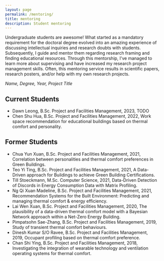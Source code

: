 ```yaml
---
layout: page
permalink: /mentoring/
title: mentoring
description: Student mentoring
---
```


Undergraduate students are awesome! What started as a mandatory requirement for the doctoral degree evolved into an amazing experience of discussing intellectual inquiries and research doubts with students. Subsequently, I guide and mentor them regarding research framing and finding educational resources. Through this mentorship, I've managed to learn more about supervising and have increased my research project management skills. Often, this mentoring service results in scientific papers, research posters, and/or help with my own research projects.

_Name, Degree, Year, Project Title_

## Current Students
- Dawn Leong, B.Sc. Project and Facilities Management, 2023, TODO
- Chen Shu Hua, B.Sc. Project and Facilities Management, 2022, Work space recommendation for educational buildings based on thermal comfort and personality.

## Former Students
- Chua Yun Xuan, B.Sc. Project and Facilities Management, 2021, Correlation between personalities and thermal comfort preferences in Green Buildings.
- Teo Yi Ting, B.Sc. Project and Facilities Management, 2021, A Data-Driven approach for Buildings to achieve Green Building Certifications.
- Till Stoeckmann, M.Sc. Computer Science, 2021, Data-Driven Detection of Discords in Energy Consumption Data with Matrix Profiling.
- Ng Qi Xuan Madeline, B.Sc. Project and Facilities Management, 2021, Recommendation Systems for the Built Environment: Predicting and managing thermal comfort & energy efficiency.
- Lai Wen Xuan, B.Sc. Project and Facilities Management, 2020, The plausibility of a data-driven thermal comfort model with a Bayesian Network approach within a Net-Zero Energy Building.
- Pimpatsohn Sae-Zhang, B.Sc. Project and Facilities Management, 2019, Study of transient thermal comfort behaviours.
- Dinesh Kumar S/O Ravee, B.Sc. Project and Facilities Management, 2019, Occupant profiling based on thermal comfort preference.
- Chan Shi Ying, B.Sc. Project and Facilities Management, 2018, Investigating the integration of wearable technology and ventilation operating systems for thermal comfort.
